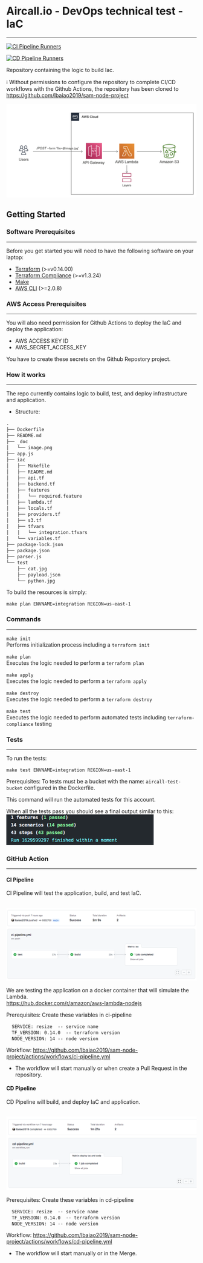 # Aircall.io - DevOps technical test - IaC
--------------------------------

[![CI Pipeline Runners](https://github.com/lbaiao2019/sam-node-project/actions/workflows/ci-pipeline.yml/badge.svg)](https://github.com/lbaiao2019/sam-node-project/actions/workflows/ci-pipeline.yml)

[![CD Pipeline Runners](https://github.com/lbaiao2019/sam-node-project/actions/workflows/cd-pipeline.yml/badge.svg)](https://github.com/lbaiao2019/sam-node-project/actions/workflows/cd-pipeline.yml)

Repository containing the logic to build Iac.

ℹ️ Without permissions to configure the repository to complete CI/CD workflows with the Github Actions, the repository has been cloned to https://github.com/lbaiao2019/sam-node-project


![Alt text](https://github.com/lbaiao2019/sam-node-project/blob/main/_doc/image.png)


## Getting Started 
### Software Prerequisites
--------------------------
 Before you get started you will need to have the following software on your laptop:      
      
* [Terraform](https://www.terraform.io/downloads.html) (>=v0.14.00)
* [Terraform Compliance](https://terraform-compliance.com/pages/installation/pip.html) (>=v1.3.24)
* [Make](https://www.gnu.org/software/make/)      
* [AWS CLI](https://docs.aws.amazon.com/cli/latest/userguide/install-cliv2.html) (>=2.0.8)

### AWS Access Prerequisites 
----------------------------
You will also need permission for Github Actions to deploy the IaC and deploy the application:

* AWS ACCESS KEY ID 
* AWS_SECRET_ACCESS_KEY

You have to create these secrets on the Github Repostory project.

### How it works
----------------
The repo currently contains logic to build, test, and deploy infrastructure and application.

- Structure:
```
.
├── Dockerfile
├── README.md
├── _doc
│   └── image.png
├── app.js
├── iac
│   ├── Makefile
│   ├── README.md
│   ├── api.tf
│   ├── backend.tf
│   ├── features
│   │   └── required.feature
│   ├── lambda.tf
│   ├── locals.tf
│   ├── providers.tf
│   ├── s3.tf
│   ├── tfvars
│   │   └── integration.tfvars
│   └── variables.tf
├── package-lock.json
├── package.json
├── parser.js
└── test
    ├── cat.jpg
    ├── payload.json
    └── python.jpg
```

To build the resources is simply:
```shell script
make plan ENVNAME=integration REGION=us-east-1
```

### Commands
------------
`make init`
<br />Performs initialization process including a `terraform init`

`make plan`
<br />Executes the logic needed to perform a `terraform plan`

`make apply`
<br />Executes the logic needed to perform a `terraform apply`

`make destroy`
<br />Executes the logic needed to perform a `terraform destroy`

`make test`
<br />Executes the logic needed to perform automated tests including `terraform-compliance` testing

### Tests 
--------- 
To run the tests:

```shell script
make test ENVNAME=integration REGION=us-east-1
```

Prerequisites: To tests must be a bucket with the name: `aircall-test-bucket` configured in the Dockerfile.


This command will run the automated tests for this account.

When all the tests pass you should see a final output similar to this:
<br />![Sample Test Result](https://github.com/lbaiao2019/sam-node-project/blob/main/_doc/test-result.png)

### GitHub Action 
--------- 

#### CI Pipeline

CI Pipeline will test the application, build, and test IaC.

<br />![Sample Pipeline](https://github.com/lbaiao2019/sam-node-project/blob/main/_doc/ci-pipeline.png)

We are testing the application on a docker container that will simulate the Lambda.
<br />https://hub.docker.com/r/amazon/aws-lambda-nodejs

Prerequisites: Create these variables in ci-pipeline
```
  SERVICE: resize  -- service name
  TF_VERSION: 0.14.0  -- terraform version
  NODE_VERSION: 14 -- node version
```
Workflow: https://github.com/lbaiao2019/sam-node-project/actions/workflows/ci-pipeline.yml

* The workflow will start manually or when create a Pull Request in the repository.

#### CD Pipeline

CD Pipeline will build, and deploy IaC and application.

<br />![Sample Pipeline](https://github.com/lbaiao2019/sam-node-project/blob/main/_doc/cd-pipeline.png)

Prerequisites: Create these variables in cd-pipeline
```
  SERVICE: resize  -- service name
  TF_VERSION: 0.14.0  -- terraform version
  NODE_VERSION: 14 -- node version
```

Workflow: https://github.com/lbaiao2019/sam-node-project/actions/workflows/cd-pipeline.yml

* The workflow will start manually or in the Merge.

